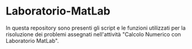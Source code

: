 # Laboratorio-MatLab
In questa repository sono presenti gli script e le funzioni utilizzati per la risoluzione dei problemi assegnati nell'attività "Calcolo Numerico con Laboratorio MatLab".
